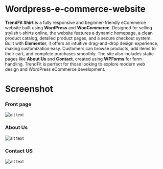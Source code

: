 # Wordpress-e-commerce-website

**TrendFit Shirt** is a fully responsive and beginner-friendly eCommerce website built using **WordPress** and **WooCommerce**. Designed for selling stylish t-shirts online, the website features a dynamic homepage, a clean product catalog, detailed product pages, and a secure checkout system. Built with **Elementor**, it offers an intuitive drag-and-drop design experience, making customization easy. Customers can browse products, add items to their cart, and complete purchases smoothly. The site also includes static pages like **About Us** and **Contact**, created using **WPForms** for form handling. TrendFit is perfect for those looking to explore modern web design and WordPress eCommerce development.
# Screenshot 
### Front page
![alt text](videos/FrontPage.gif)
<br>
### About Us
![alt text](<videos/About Us.gif>) 
<br>
### Contact US
![alt text](<videos/Contact us.gif>)